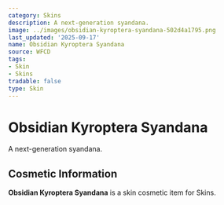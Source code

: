 ```yaml
---
category: Skins
description: A next-generation syandana.
image: ../images/obsidian-kyroptera-syandana-502d4a1795.png
last_updated: '2025-09-17'
name: Obsidian Kyroptera Syandana
source: WFCD
tags:
- Skin
- Skins
tradable: false
type: Skin
---
```


# Obsidian Kyroptera Syandana

A next-generation syandana.

## Cosmetic Information

**Obsidian Kyroptera Syandana** is a skin cosmetic item for Skins.

